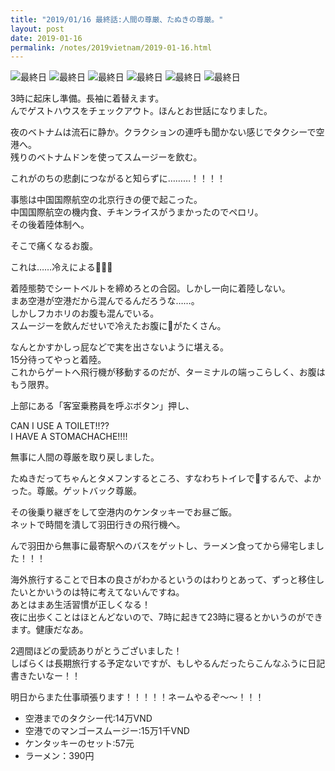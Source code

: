 ```yaml
---
title: "2019/01/16 最終話:人間の尊厳、たぬきの尊厳。"
layout: post
date: 2019-01-16
permalink: /notes/2019vietnam/2019-01-16.html
---
```



![最終日](https://images.rock54.net/travel/2019vietnam/98.jpeg "最終日") 
![最終日](https://images.rock54.net/travel/2019vietnam/99.jpeg "最終日") 
![最終日](https://images.rock54.net/travel/2019vietnam/100.jpeg "最終日") 
![最終日](https://images.rock54.net/travel/2019vietnam/101.jpeg "最終日") 
![最終日](https://images.rock54.net/travel/2019vietnam/102.jpeg "最終日") 
![最終日](https://images.rock54.net/travel/2019vietnam/103.jpeg "最終日") 

3時に起床し準備。長袖に着替えます。  
んでゲストハウスをチェックアウト。ほんとお世話になりました。  
  
夜のベトナムは流石に静か。クラクションの連呼も聞かない感じでタクシーで空港へ。  
残りのベトナムドンを使ってスムージーを飲む。  
  
これがのちの悲劇につながると知らずに………！！！！  
  
事態は中国国際航空の北京行きの便で起こった。  
中国国際航空の機内食、チキンライスがうまかったのでペロリ。  
その後着陸体制へ。  
  
そこで痛くなるお腹。  
  
これは……冷えによる💩💩💩  
  
着陸態勢でシートベルトを締めろとの合図。しかし一向に着陸しない。  
まあ空港が空港だから混んでるんだろうな……。  
しかしフカホリのお腹も混んでいる。  
スムージーを飲んだせいで冷えたお腹に💩がたくさん。  
  
なんとかすかしっ屁などで実を出さないように堪える。  
15分待ってやっと着陸。  
これからゲートへ飛行機が移動するのだが、ターミナルの端っこらしく、お腹はもう限界。  
  
上部にある「客室乗務員を呼ぶボタン」押し、  
  
CAN I USE A TOILET!!??  
I HAVE A STOMACHACHE!!!!  
  
無事に人間の尊厳を取り戻しました。  
  
たぬきだってちゃんとタメフンするところ、すなわちトイレで💩するんで、よかった。尊厳。ゲットバック尊厳。
  
その後乗り継ぎをして空港内のケンタッキーでお昼ご飯。  
ネットで時間を潰して羽田行きの飛行機へ。  
  
んで羽田から無事に最寄駅へのバスをゲットし、ラーメン食ってから帰宅しました！！！  
  
海外旅行することで日本の良さがわかるというのはわりとあって、ずっと移住したいとかいうのは特に考えてないんですね。  
あとはまあ生活習慣が正しくなる！  
夜に出歩くことはほとんどないので、7時に起きて23時に寝るとかいうのができます。健康だなあ。  
  
2週間ほどの愛読ありがとうございました！  
しばらくは長期旅行する予定ないですが、もしやるんだったらこんなふうに日記書きたいなー！！  
  
明日からまた仕事頑張ります！！！！！ネームやるぞ〜〜！！！  

- 空港までのタクシー代:14万VND
- 空港でのマンゴースムージー:15万1千VND
- ケンタッキーのセット:57元
- ラーメン：390円